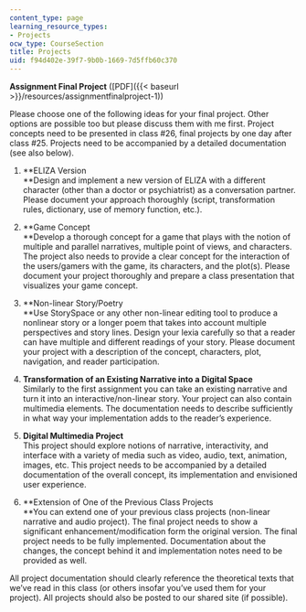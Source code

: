 ```yaml
---
content_type: page
learning_resource_types:
- Projects
ocw_type: CourseSection
title: Projects
uid: f94d402e-39f7-9b0b-1669-7d5ffb60c370
---
```


**Assignment Final Project** ([PDF]({{< baseurl >}}/resources/assignmentfinalproject-1))

Please choose one of the following ideas for your final project. Other options are possible too but please discuss them with me first. Project concepts need to be presented in class #26, final projects by one day after class #25. Projects need to be accompanied by a detailed documentation (see also below).

1.  **ELIZA Version  
    **Design and implement a new version of ELIZA with a different character (other than a doctor or psychiatrist) as a conversation partner. Please document your approach thoroughly (script, transformation rules, dictionary, use of memory function, etc.).  
    
2.  **Game Concept  
    **Develop a thorough concept for a game that plays with the notion of multiple and parallel narratives, multiple point of views, and characters. The project also needs to provide a clear concept for the interaction of the users/gamers with the game, its characters, and the plot(s). Please document your project thoroughly and prepare a class presentation that visualizes your game concept.  
    
3.  **Non-linear Story/Poetry  
    **Use StorySpace or any other non-linear editing tool to produce a nonlinear story or a longer poem that takes into account multiple perspectives and story lines. Design your lexia carefully so that a reader can have multiple and different readings of your story. Please document your project with a description of the concept, characters, plot, navigation, and reader participation.  
    
4.  **Transformation of an Existing Narrative into a Digital Space**  
    Similarly to the first assignment you can take an existing narrative and turn it into an interactive/non-linear story. Your project can also contain multimedia elements. The documentation needs to describe sufficiently in what way your implementation adds to the reader’s experience.  
    
5.  **Digital Multimedia Project**  
    This project should explore notions of narrative, interactivity, and interface with a variety of media such as video, audio, text, animation, images, etc. This project needs to be accompanied by a detailed documentation of the overall concept, its implementation and envisioned user experience.  
    
6.  **Extension of One of the Previous Class Projects  
    **You can extend one of your previous class projects (non-linear narrative and audio project). The final project needs to show a significant enhancement/modification form the original version. The final project needs to be fully implemented. Documentation about the changes, the concept behind it and implementation notes need to be provided as well.

All project documentation should clearly reference the theoretical texts that we’ve read in this class (or others insofar you’ve used them for your project). All projects should also be posted to our shared site (if possible).